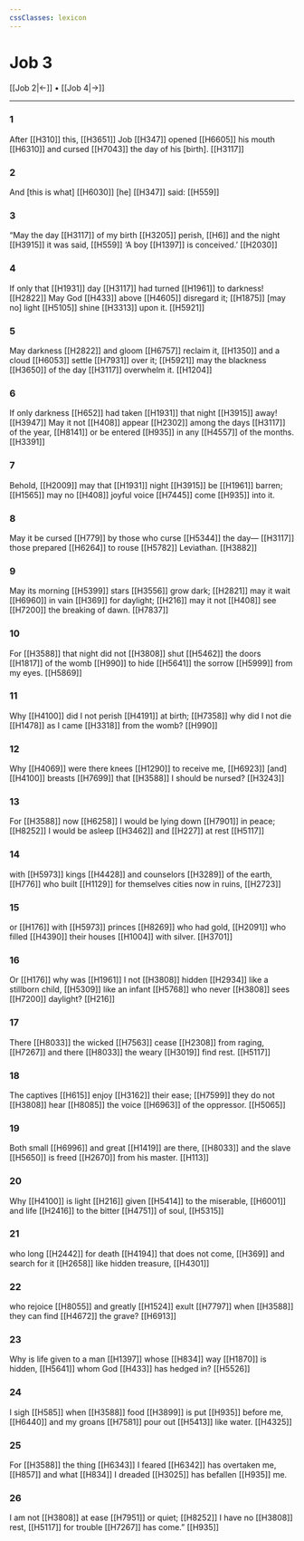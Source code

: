 ```yaml
---
cssClasses: lexicon
---
```


# Job 3

[[Job 2|←]] • [[Job 4|→]]

---

### 1
After [[H310]] this, [[H3651]] Job [[H347]] opened [[H6605]] his mouth [[H6310]] and cursed [[H7043]] the day of his [birth]. [[H3117]]

### 2
And [this is what] [[H6030]] [he] [[H347]] said: [[H559]]

### 3
“May the day [[H3117]] of my birth [[H3205]] perish, [[H6]] and the night [[H3915]] it was said, [[H559]] ‘A boy [[H1397]] is conceived.’ [[H2030]]

### 4
If only that [[H1931]] day [[H3117]] had turned [[H1961]] to darkness! [[H2822]] May God [[H433]] above [[H4605]] disregard it; [[H1875]] [may no] light [[H5105]] shine [[H3313]] upon it. [[H5921]]

### 5
May darkness [[H2822]] and gloom [[H6757]] reclaim it, [[H1350]] and a cloud [[H6053]] settle [[H7931]] over it; [[H5921]] may the blackness [[H3650]] of the day [[H3117]] overwhelm it. [[H1204]]

### 6
If only darkness [[H652]] had taken [[H1931]] that night [[H3915]] away! [[H3947]] May it not [[H408]] appear [[H2302]] among the days [[H3117]] of the year, [[H8141]] or be entered [[H935]] in any [[H4557]] of the months. [[H3391]]

### 7
Behold, [[H2009]] may that [[H1931]] night [[H3915]] be [[H1961]] barren; [[H1565]] may no [[H408]] joyful voice [[H7445]] come [[H935]] into it. 

### 8
May it be cursed [[H779]] by those who curse [[H5344]] the day— [[H3117]] those prepared [[H6264]] to rouse [[H5782]] Leviathan. [[H3882]]

### 9
May its morning [[H5399]] stars [[H3556]] grow dark; [[H2821]] may it wait [[H6960]] in vain [[H369]] for daylight; [[H216]] may it not [[H408]] see [[H7200]] the breaking of dawn. [[H7837]]

### 10
For [[H3588]] that night did not [[H3808]] shut [[H5462]] the doors [[H1817]] of the womb [[H990]] to hide [[H5641]] the sorrow [[H5999]] from my eyes. [[H5869]]

### 11
Why [[H4100]] did I not perish [[H4191]] at birth; [[H7358]] why did I not die [[H1478]] as I came [[H3318]] from the womb? [[H990]]

### 12
Why [[H4069]] were there knees [[H1290]] to receive me, [[H6923]] [and] [[H4100]] breasts [[H7699]] that [[H3588]] I should be nursed? [[H3243]]

### 13
For [[H3588]] now [[H6258]] I would be lying down [[H7901]] in peace; [[H8252]] I would be asleep [[H3462]] and [[H227]] at rest [[H5117]]

### 14
with [[H5973]] kings [[H4428]] and counselors [[H3289]] of the earth, [[H776]] who built [[H1129]] for themselves  cities now in ruins, [[H2723]]

### 15
or [[H176]] with [[H5973]] princes [[H8269]] who had gold, [[H2091]] who filled [[H4390]] their houses [[H1004]] with silver. [[H3701]]

### 16
Or [[H176]] why was [[H1961]] I not [[H3808]] hidden [[H2934]] like a stillborn child, [[H5309]] like an infant [[H5768]] who never [[H3808]] sees [[H7200]] daylight? [[H216]]

### 17
There [[H8033]] the wicked [[H7563]] cease [[H2308]] from raging, [[H7267]] and there [[H8033]] the weary [[H3019]] find rest. [[H5117]]

### 18
The captives [[H615]] enjoy [[H3162]] their ease; [[H7599]] they do not [[H3808]] hear [[H8085]] the voice [[H6963]] of the oppressor. [[H5065]]

### 19
Both small [[H6996]] and great [[H1419]] are there, [[H8033]] and the slave [[H5650]] is freed [[H2670]] from his master. [[H113]]

### 20
Why [[H4100]] is light [[H216]] given [[H5414]] to the miserable, [[H6001]] and life [[H2416]] to the bitter [[H4751]] of soul, [[H5315]]

### 21
who long [[H2442]] for death [[H4194]] that does not come, [[H369]] and search for it [[H2658]] like hidden treasure, [[H4301]]

### 22
who rejoice [[H8055]] and greatly [[H1524]] exult [[H7797]] when [[H3588]] they can find [[H4672]] the grave? [[H6913]]

### 23
Why is life given to a man [[H1397]] whose [[H834]] way [[H1870]] is hidden, [[H5641]] whom God [[H433]] has hedged in? [[H5526]]

### 24
I sigh [[H585]] when [[H3588]] food [[H3899]] is put [[H935]] before me, [[H6440]] and my groans [[H7581]] pour out [[H5413]] like water. [[H4325]]

### 25
For [[H3588]] the thing [[H6343]] I feared [[H6342]] has overtaken me, [[H857]] and what [[H834]] I dreaded [[H3025]] has befallen [[H935]] me. 

### 26
I am not [[H3808]] at ease [[H7951]] or quiet; [[H8252]] I have no [[H3808]] rest, [[H5117]] for trouble [[H7267]] has come.” [[H935]]

